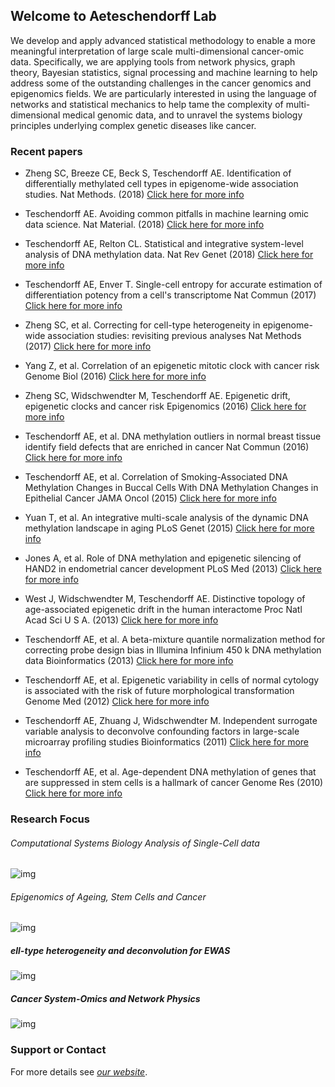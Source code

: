 ## Welcome to Aeteschendorff Lab

We develop and apply advanced statistical methodology to enable a more meaningful interpretation of large scale multi-dimensional cancer-omic data. Specifically, we are applying tools from network physics, graph theory, Bayesian statistics, signal processing and machine learning to help address some of the outstanding challenges in the cancer genomics and epigenomics fields. We are particularly interested in using the language of networks and statistical mechanics to help tame the complexity of multi-dimensional medical genomic data, and to unravel the systems biology principles underlying complex genetic diseases like cancer.



### Recent papers

* Zheng SC, Breeze CE, Beck S, Teschendorff AE. Identification of differentially methylated cell types in epigenome-wide association studies. Nat Methods. (2018) [Click here for more info](https://www.nature.com/articles/s41592-018-0213-x)

* Teschendorff AE. Avoiding common pitfalls in machine learning omic data science. Nat Material. (2018) [Click here for more info](https://doi.org/10.1038/s41563-018-0241-z)

* Teschendorff AE, Relton CL. Statistical and integrative system-level analysis of DNA methylation data. Nat Rev Genet (2018) [Click here for more info](https://www.nature.com/articles/nrg.2017.86.pdf)

* Teschendorff AE, Enver T. Single-cell entropy for accurate estimation of differentiation potency from a cell's transcriptome Nat Commun (2017) [Click here for more info](https://www.nature.com/articles/ncomms15599)

* Zheng SC, et al. Correcting for cell-type heterogeneity in epigenome-wide association studies: revisiting previous analyses Nat Methods (2017) [Click here for more info](http://www.nature.com/nmeth/journal/v14/n3/full/nmeth.4187.html)

* Yang Z, et al. Correlation of an epigenetic mitotic clock with cancer risk Genome Biol (2016) [Click here for more info](https://genomebiology.biomedcentral.com/articles/10.1186/s13059-016-1064-3)

* Zheng SC, Widschwendter M, Teschendorff AE. Epigenetic drift, epigenetic clocks and cancer risk Epigenomics (2016) [Click here for more info](http://www.ncbi.nlm.nih.gov/pubmed/27104983#)

* Teschendorff AE, et al. DNA methylation outliers in normal breast tissue identify field defects that are enriched in cancer Nat Commun (2016) [Click here for more info](http://www.nature.com/ncomms/2016/160129/ncomms10478/full/ncomms10478.html)

* Teschendorff AE, et al. Correlation of Smoking-Associated DNA Methylation Changes in Buccal Cells With DNA Methylation Changes in Epithelial Cancer JAMA Oncol (2015) [Click here for more info](http://oncology.jamanetwork.com/article.aspx?articleid=2293216)

* Yuan T, et al. An integrative multi-scale analysis of the dynamic DNA methylation landscape in aging PLoS Genet (2015) [Click here for more info](http://www.plosgenetics.org/article/fetchObject.action?uri=info:doi/10.1371/journal.pgen.1004996&representation=PDF)

* Jones A, et al. Role of DNA methylation and epigenetic silencing of HAND2 in endometrial cancer development PLoS Med (2013) [Click here for more info](http://www.plosmedicine.org/article/info%3Adoi%2F10.1371%2Fjournal.pmed.1001551)

* West J, Widschwendter M, Teschendorff AE. Distinctive topology of age-associated epigenetic drift in the human interactome Proc Natl Acad Sci U S A. (2013) [Click here for more info](http://www.pnas.org/content/110/35/14138.abstract)

* Teschendorff AE, et al. A beta-mixture quantile normalization method for correcting probe design bias in Illumina Infinium 450 k DNA methylation data Bioinformatics (2013) [Click here for more info](http://bioinformatics.oxfordjournals.org/cgi/pmidlookup?view=long&pmid=23175756)

* Teschendorff AE, et al. Epigenetic variability in cells of normal cytology is associated with the risk of future morphological transformation Genome Med (2012) [Click here for more info](http://genomemedicine.com/content/4/3/24)

* Teschendorff AE, Zhuang J, Widschwendter M. Independent surrogate variable analysis to deconvolve confounding factors in large-scale microarray profiling studies Bioinformatics (2011) [Click here for more info](https://academic.oup.com/bioinformatics/article/27/11/1496/217145)

* Teschendorff AE, et al. Age-dependent DNA methylation of genes that are suppressed in stem cells is a hallmark of cancer Genome Res (2010) [Click here for more info](http://genome.cshlp.org/content/early/2010/03/09/gr.103606.109)



### Research Focus
###### Computational Systems Biology Analysis of Single-Cell data
![img](http://www.picb.ac.cn/compsysg/Main/Fig1scentBR.png)
###### Epigenomics of Ageing, Stem Cells and Cancer
![img](http://www.picb.ac.cn/compsysg/Main/Fig1revFMnew.png)
##### ell-type heterogeneity and deconvolution for EWAS
![img](http://www.picb.ac.cn/compsysg/Main/Fig4nm-A.png)
##### Cancer System-Omics and Network Physics
![img](http://www.picb.ac.cn/compsysg/Main/FigLungNetA.png)
### Support or Contact
For more details see [_our website_](http://www.picb.ac.cn/compsysg/index.php).

